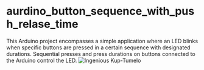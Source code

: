 # aurdino_button_sequence_with_push_relase_time
This Arduino project encompasses a simple application where an LED blinks when specific buttons are pressed in a certain sequence with designated durations. Sequential presses and press durations on buttons connected to the Arduino control the LED. 
![Ingenious Kup-Tumelo](https://github.com/3RAV0/aurdino_button_sequence_with_push_relase_time/assets/83770886/f545a977-7809-4b1d-bd13-db44addd4d99)
